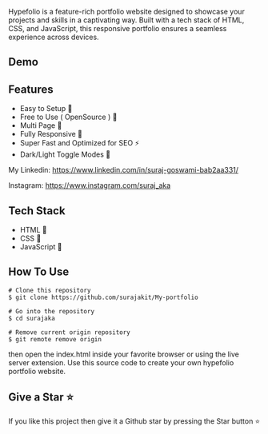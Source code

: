 


Hypefolio is a feature-rich portfolio website designed to showcase your projects and skills in a captivating way. Built with a tech stack of HTML, CSS, and JavaScript, this responsive portfolio ensures a seamless experience across devices.
## Demo




## Features

- Easy to Setup 💯
- Free to Use ( OpenSource ) 🥳
- Multi Page 💎
- Fully Responsive 🚀
- Super Fast and Optimized for SEO ⚡
- Dark/Light Toggle Modes 🤘


My Linkedin: https://www.linkedin.com/in/suraj-goswami-bab2aa331/


Instagram: https://www.instagram.com/suraj_aka


## Tech Stack

- HTML 🚀
- CSS 🚀
- JavaScript 🚀
## How To Use

```
# Clone this repository
$ git clone https://github.com/surajakit/My-portfolio

# Go into the repository
$ cd surajaka

# Remove current origin repository
$ git remote remove origin
```
then open the index.html inside your favorite browser or using the live server extension. Use this source code to create your own hypefolio portfolio website.
## Give a Star ⭐

If you like this project then give it a Github star by pressing the Star button ⭐
